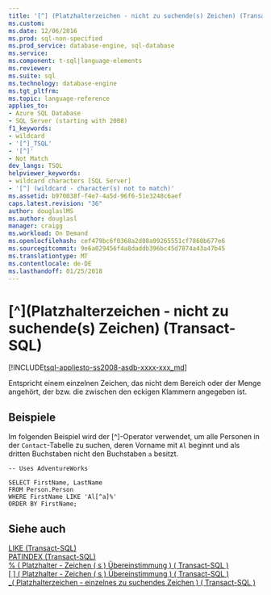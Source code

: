 ```yaml
---
title: '[^] (Platzhalterzeichen - nicht zu suchende(s) Zeichen) (Transact-SQL) | Microsoft Docs'
ms.custom: 
ms.date: 12/06/2016
ms.prod: sql-non-specified
ms.prod_service: database-engine, sql-database
ms.service: 
ms.component: t-sql|language-elements
ms.reviewer: 
ms.suite: sql
ms.technology: database-engine
ms.tgt_pltfrm: 
ms.topic: language-reference
applies_to:
- Azure SQL Database
- SQL Server (starting with 2008)
f1_keywords:
- wildcard
- '[^]_TSQL'
- '[^]'
- Not Match
dev_langs: TSQL
helpviewer_keywords:
- wildcard characters [SQL Server]
- '[^] (wildcard - character(s) not to match)'
ms.assetid: b970038f-f4e7-4a5d-96f6-51e3248c6aef
caps.latest.revision: "36"
author: douglaslMS
ms.author: douglasl
manager: craigg
ms.workload: On Demand
ms.openlocfilehash: cef479bc6f0368a2d08a99265551cf7860b677e6
ms.sourcegitcommit: 9e6a029456f4a8daddb396bc45d7874a43a47b45
ms.translationtype: MT
ms.contentlocale: de-DE
ms.lasthandoff: 01/25/2018
---
```

# <a name="-wildcard---characters-not-to-match-transact-sql"></a>\[^\](Platzhalterzeichen - nicht zu suchende(s) Zeichen) (Transact-SQL)
[!INCLUDE[tsql-appliesto-ss2008-asdb-xxxx-xxx_md](../../includes/tsql-appliesto-ss2008-asdb-xxxx-xxx-md.md)]

  Entspricht einem einzelnen Zeichen, das nicht dem Bereich oder der Menge angehört, der bzw. die zwischen den eckigen Klammern angegeben ist.  
  
## <a name="examples"></a>Beispiele  
 Im folgenden Beispiel wird der [^]-Operator verwendet, um alle Personen in der `Contact`-Tabelle zu suchen, deren Vorname mit `Al` beginnt und als dritten Buchstaben nicht den Buchstaben `a` besitzt.  
  
```  
-- Uses AdventureWorks  
  
SELECT FirstName, LastName  
FROM Person.Person  
WHERE FirstName LIKE 'Al[^a]%'  
ORDER BY FirstName;  
```  
  
## <a name="see-also"></a>Siehe auch  
 [LIKE &#40;Transact-SQL&#41;](../../t-sql/language-elements/like-transact-sql.md)   
 [PATINDEX &#40;Transact-SQL&#41;](../../t-sql/functions/patindex-transact-sql.md)   
 [% &#40; Platzhalter - Zeichen &#40; s &#41; Übereinstimmung &#41; &#40; Transact-SQL &#41;](../../t-sql/language-elements/percent-character-wildcard-character-s-to-match-transact-sql.md)   
  [&#91; &#93; &#40; Platzhalter - Zeichen &#40; s &#41; Übereinstimmung &#41; &#40; Transact-SQL &#41;](../../t-sql/language-elements/wildcard-character-s-to-match-transact-sql.md)   
 [\_&#40; Platzhalterzeichen - einzelnes zu suchendes Zeichen &#41; &#40; Transact-SQL &#41;](../../t-sql/language-elements/wildcard-match-one-character-transact-sql.md)  
  
  

